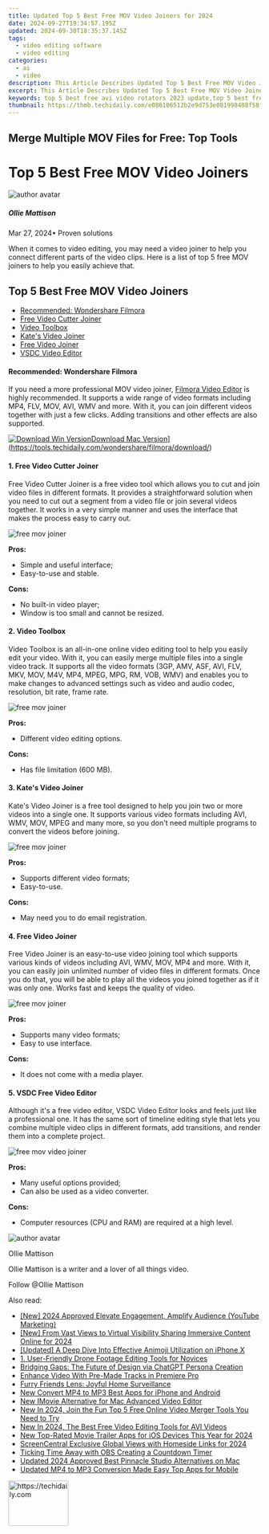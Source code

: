 ```yaml
---
title: Updated Top 5 Best Free MOV Video Joiners for 2024
date: 2024-09-27T19:34:57.195Z
updated: 2024-09-30T18:35:37.145Z
tags: 
  - video editing software
  - video editing
categories: 
  - ai
  - video
description: This Article Describes Updated Top 5 Best Free MOV Video Joiners for 2024
excerpt: This Article Describes Updated Top 5 Best Free MOV Video Joiners for 2024
keywords: top 5 best free avi video rotators 2023 update,top 5 best free mov video joiners,5 best free mov video joiners,top best 5 free mpeg video joiners,top 5 best free wmv video joiners,top 5 best free mov video cutters,top 5 best free mov video rotators
thumbnail: https://thmb.techidaily.com/e086106512b2e9d753e081998408f58f33739fa1f0e7070951ebc50a7e45bfdb.jpg
---
```


## Merge Multiple MOV Files for Free: Top Tools

# Top 5 Best Free MOV Video Joiners

![author avatar](https://images.wondershare.com/filmora/article-images/ollie-mattison.jpg)

##### Ollie Mattison

 Mar 27, 2024• Proven solutions

 When it comes to video editing, you may need a video joiner to help you connect different parts of the video clips. Here is a list of top 5 free MOV joiners to help you easily achieve that.

## Top 5 Best Free MOV Video Joiners

* [Recommended: Wondershare Filmora](#tab%5F06)
* [Free Video Cutter Joiner](#tab%5F01)
* [Video Toolbox](#tab%5F02)
* [Kate's Video Joiner](#tab%5F03)
* [Free Video Joiner](#tab%5F04)
* [VSDC Video Editor](#tab%5F05)

#### Recommended: Wondershare Filmora

 If you need a more professional MOV video joiner, [Filmora Video Editor](https://tools.techidaily.com/wondershare/filmora/download/) is highly recommended. It supports a wide range of video formats including MP4, FLV, MOV, AVI, WMV and more. With it, you can join different videos together with just a few clicks. Adding transitions and other effects are also supported.

[![Download Win Version](https://images.wondershare.com/filmora/guide/download-btn-win.jpg)](https://tools.techidaily.com/wondershare/filmora/download/)[Download Mac Version](https://images.wondershare.com/filmora/guide/download-btn-mac.jpg)](https://tools.techidaily.com/wondershare/filmora/download/)

#### 1\. Free Video Cutter Joiner

 Free Video Cutter Joiner is a free video tool which allows you to cut and join video files in different formats. It provides a straightforward solution when you need to cut out a segment from a video file or join several videos together. It works in a very simple manner and uses the interface that makes the process easy to carry out.

![free mov joiner](https://images.wondershare.com/images/multimedia/video-editor/free-video-cutter-joiner.jpg "free mov joiner")

**Pros:**

* Simple and useful interface;
* Easy-to-use and stable.

**Cons:**

* No built-in video player;
* Window is too small and cannot be resized.

#### 2\. Video Toolbox

 Video Toolbox is an all-in-one online video editing tool to help you easily edit your video. With it, you can easily merge multiple files into a single video track. It supports all the video formats (3GP, AMV, ASF, AVI, FLV, MKV, MOV, M4V, MP4, MPEG, MPG, RM, VOB, WMV) and enables you to make changes to advanced settings such as video and audio codec, resolution, bit rate, frame rate.

![free mov joiner](https://images.wondershare.com/images/multimedia/video-editor/video-toolbox.jpg "free mov joiner")

**Pros:**

* Different video editing options.

**Cons:**

* Has file limitation (600 MB).

#### 3\. Kate's Video Joiner

 Kate's Video Joiner is a free tool designed to help you join two or more videos into a single one. It supports various video formats including AVI, WMV, MOV, MPEG and many more, so you don't need multiple programs to convert the videos before joining.

![free mov joiner](https://images.wondershare.com/images/multimedia/video-editor/kate-video-joiner.jpg "free mov joiner")

**Pros:**

* Supports different video formats;
* Easy-to-use.

**Cons:**

* May need you to do email registration.

#### 4\. Free Video Joiner

 Free Video Joiner is an easy-to-use video joining tool which supports various kinds of videos including AVI, WMV, MOV, MP4 and more. With it, you can easily join unlimited number of video files in different formats. Once you do that, you will be able to play all the videos you joined together as if it was only one. Works fast and keeps the quality of video.

![free mov joiner](https://images.wondershare.com/images/multimedia/video-editor/free-video-joiner.jpg "free mov joiner")

**Pros:**

* Supports many video formats;
* Easy to use interface.

**Cons:**

* It does not come with a media player.

#### 5\. VSDC Free Video Editor

 Although it's a free video editor, VSDC Video Editor looks and feels just like a professional one. It has the same sort of timeline editing style that lets you combine multiple video clips in different formats, add transitions, and render them into a complete project.

![free mov video joiner](https://images.wondershare.com/images/multimedia/video-editor/vsdc-video-editor.jpg "free mov video joiner")

**Pros:**

* Many useful options provided;
* Can also be used as a video converter.

**Cons:**

* Computer resources (CPU and RAM) are required at a high level.

![author avatar](https://images.wondershare.com/filmora/article-images/ollie-mattison.jpg)

Ollie Mattison

Ollie Mattison is a writer and a lover of all things video.

Follow @Ollie Mattison

<ins class="adsbygoogle"
      style="display:block"
      data-ad-client="ca-pub-7571918770474297"
      data-ad-slot="8358498916"
      data-ad-format="auto"
      data-full-width-responsive="true"></ins>

<span class="atpl-alsoreadstyle">Also read:</span>
<div><ul>
<li><a href="https://youtube-docs.techidaily.com/024-approved-elevate-engagement-amplify-audience-youtube-marketing/"><u>[New] 2024 Approved Elevate Engagement, Amplify Audience (YouTube Marketing)</u></a></li>
<li><a href="https://facebook-video-recording.techidaily.com/new-from-vast-views-to-virtual-visibility-sharing-immersive-content-online-for-2024/"><u>[New] From Vast Views to Virtual Visibility Sharing Immersive Content Online for 2024</u></a></li>
<li><a href="https://extra-tips.techidaily.com/updated-a-deep-dive-into-effective-animoji-utilization-on-iphone-x/"><u>[Updated] A Deep Dive Into Effective Animoji Utilization on iPhone X</u></a></li>
<li><a href="https://techtrends.techidaily.com/1-user-friendly-drone-footage-editing-tools-for-novices/"><u>1. User-Friendly Drone Footage Editing Tools for Novices</u></a></li>
<li><a href="https://tech-hub.techidaily.com/bridging-gaps-the-future-of-design-via-chatgpt-persona-creation/"><u>Bridging Gaps: The Future of Design via ChatGPT Persona Creation</u></a></li>
<li><a href="https://extra-lessons.techidaily.com/enhance-video-with-pre-made-tracks-in-premiere-pro/"><u>Enhance Video With Pre-Made Tracks in Premiere Pro</u></a></li>
<li><a href="https://buynow-reviews.techidaily.com/furry-friends-lens-joyful-home-surveillance/"><u>Furry Friends Lens: Joyful Home Surveillance</u></a></li>
<li><a href="https://video-ai-editor.techidaily.com/new-convert-mp4-to-mp3-best-apps-for-iphone-and-android/"><u>New Convert MP4 to MP3 Best Apps for iPhone and Android</u></a></li>
<li><a href="https://video-ai-editor.techidaily.com/new-imovie-alternative-for-mac-advanced-video-editor/"><u>New IMovie Alternative for Mac Advanced Video Editor</u></a></li>
<li><a href="https://video-ai-editor.techidaily.com/new-in-2024-join-the-fun-top-5-free-online-video-merger-tools-you-need-to-try/"><u>New In 2024, Join the Fun Top 5 Free Online Video Merger Tools You Need to Try</u></a></li>
<li><a href="https://video-ai-editor.techidaily.com/new-in-2024-the-best-free-video-editing-tools-for-avi-videos/"><u>New In 2024, The Best Free Video Editing Tools for AVI Videos</u></a></li>
<li><a href="https://video-ai-editor.techidaily.com/new-top-rated-movie-trailer-apps-for-ios-devices-this-year-for-2024/"><u>New Top-Rated Movie Trailer Apps for iOS Devices This Year for 2024</u></a></li>
<li><a href="https://extra-skills.techidaily.com/screencentral-exclusive-global-views-with-homeside-links-for-2024/"><u>ScreenCentral Exclusive Global Views with Homeside Links for 2024</u></a></li>
<li><a href="https://video-screen-grab.techidaily.com/ticking-time-away-with-obs-creating-a-countdown-timer/"><u>Ticking Time Away with OBS Creating a Countdown Timer</u></a></li>
<li><a href="https://video-ai-editor.techidaily.com/updated-2024-approved-best-pinnacle-studio-alternatives-on-mac/"><u>Updated 2024 Approved Best Pinnacle Studio Alternatives on Mac</u></a></li>
<li><a href="https://video-ai-editor.techidaily.com/updated-mp4-to-mp3-conversion-made-easy-top-apps-for-mobile/"><u>Updated MP4 to MP3 Conversion Made Easy Top Apps for Mobile</u></a></li>
</ul></div>

<!-- affiliate ads begin -->
<a href="https://aligracehair.sjv.io/c/5597632/2135393/19272" target="_top" id="2135393">
  <img src="//a.impactradius-go.com/display-ad/19272-2135393" border="0" alt="https://techidaily.com" width="120" height="90"/>
</a>
<img height="0" width="0" src="https://aligracehair.sjv.io/i/5597632/2135393/19272" style="position:absolute;visibility:hidden;" border="0" />
<!-- affiliate ads end -->

